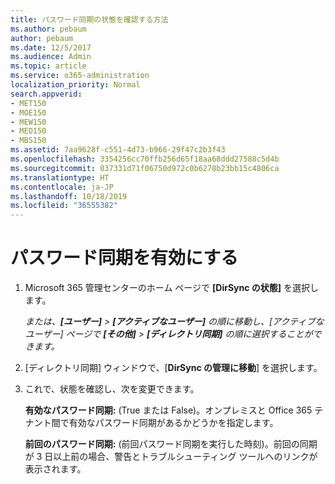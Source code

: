 ```yaml
---
title: パスワード同期の状態を確認する方法
ms.author: pebaum
author: pebaum
ms.date: 12/5/2017
ms.audience: Admin
ms.topic: article
ms.service: o365-administration
localization_priority: Normal
search.appverid:
- MET150
- MOE150
- MEW150
- MED150
- MBS150
ms.assetid: 7aa9628f-c551-4d73-b966-29f47c2b3f43
ms.openlocfilehash: 3354256cc70ffb256d65f18aa68ddd27588c5d4b
ms.sourcegitcommit: 037331d71f06750d972c0b6278b23bb15c4806ca
ms.translationtype: HT
ms.contentlocale: ja-JP
ms.lasthandoff: 10/18/2019
ms.locfileid: "36555382"
---
```

# <a name="enable-password-sync"></a>パスワード同期を有効にする

1.  Microsoft 365 管理センターのホーム ページで **[DirSync の状態]** を選択します。 
    
     *または、**[ユーザー]** \> **[アクティブなユーザー]** の順に移動し、[アクティブなユーザー] ページで **[その他]** \> **[ディレクトリ同期]** の順に選択することができます。* 
    
2. [ディレクトリ同期] ウィンドウで、[**DirSync の管理に移動**] を選択します。 
    
3. これで、状態を確認し、次を変更できます。
    
    **有効なパスワード同期:** (True または False)。オンプレミスと Office 365 テナント間で有効なパスワード同期があるかどうかを指定します。 
    
    **前回のパスワード同期:** (前回パスワード同期を実行した時刻)。前回の同期が 3 日以上前の場合、警告とトラブルシューティング ツールへのリンクが表示されます。 
    

